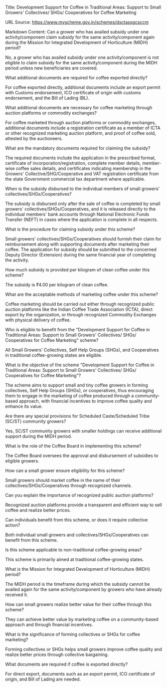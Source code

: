 Title: Development Support for Coffee in Traditional Areas: Support to Small Growers' Collectives/ SHGs/ Cooperatives for Coffee Marketing

URL Source: https://www.myscheme.gov.in/schemes/dsctassgcsccm

Markdown Content:
Can a grower who has availed subsidy under one activity/component claim subsidy for the same activity/component again during the Mission for Integrated Development of Horticulture (MIDH) period?

No, a grower who has availed subsidy under one activity/component is not eligible to claim subsidy for the same activity/component during the MIDH period unless new beneficiaries are covered.

What additional documents are required for coffee exported directly?

For coffee exported directly, additional documents include an export permit with Customs endorsement, ICO certificate of origin with customs endorsement, and the Bill of Lading (BL).

What additional documents are necessary for coffee marketing through auction platforms or commodity exchanges?

For coffee marketed through auction platforms or commodity exchanges, additional documents include a registration certificate as a member of ICTA or other recognized marketing auction platform, and proof of coffee sold, attested by the auctioneers.

What are the mandatory documents required for claiming the subsidy?

The required documents include the application in the prescribed format, certificate of incorporation/registration, complete member details, member-wise coffee sales details, and certificates indicating membership in the Growers' Collective/SHG/Cooperative and VAT registration certificate from the state Government commercial tax department where applicable.

When is the subsidy disbursed to the individual members of small growers' collectives/SHGs/Cooperatives?

The subsidy is disbursed only after the sale of coffee is completed by small growers' collectives/SHGs/Cooperatives, and it is released directly to the individual members' bank accounts through National Electronic Funds Transfer (NEFT) in cases where the application is complete in all respects.

What is the procedure for claiming subsidy under this scheme?

Small growers' collectives/SHGs/Cooperatives should furnish their claim for reimbursement along with supporting documents after marketing their coffee. The application for subsidy should be submitted to the concerned Deputy Director (Extension) during the same financial year of completing the activity.

How much subsidy is provided per kilogram of clean coffee under this scheme?

The subsidy is ₹4.00 per kilogram of clean coffee.

What are the acceptable methods of marketing coffee under this scheme?

Coffee marketing should be carried out either through recognized public auction platforms like the Indian Coffee Trade Association (ICTA), direct export by the organization, or through recognized Commodity Exchanges with physical delivery of coffee.

Who is eligible to benefit from the "Development Support for Coffee in Traditional Areas: Support to Small Growers' Collectives/ SHGs/ Cooperatives for Coffee Marketing" scheme?

All Small Growers' Collectives, Self Help Groups (SHGs), and Cooperatives in traditional coffee-growing states are eligible.

What is the objective of the scheme "Development Support for Coffee in Traditional Areas: Support to Small Growers' Collectives/ SHGs/ Cooperatives for Coffee Marketing"?

The scheme aims to support small and tiny coffee growers in forming collectives, Self Help Groups (SHGs), or cooperatives, thus encouraging them to engage in the marketing of coffee produced through a community-based approach, with financial incentives to improve coffee quality and enhance its value.

Are there any special provisions for Scheduled Caste/Scheduled Tribe (SC/ST) community growers?

Yes, SC/ST community growers with smaller holdings can receive additional support during the MIDH period.

What is the role of the Coffee Board in implementing this scheme?

The Coffee Board oversees the approval and disbursement of subsidies to eligible growers.

How can a small grower ensure eligibility for this scheme?

Small growers should market coffee in the name of their collectives/SHGs/Cooperatives through recognized channels.

Can you explain the importance of recognized public auction platforms?

Recognized auction platforms provide a transparent and efficient way to sell coffee and realize better prices.

Can individuals benefit from this scheme, or does it require collective action?

Both individual small growers and collectives/SHGs/Cooperatives can benefit from this scheme.

Is this scheme applicable to non-traditional coffee-growing areas?

This scheme is primarily aimed at traditional coffee-growing states.

What is the Mission for Integrated Development of Horticulture (MIDH) period?

The MIDH period is the timeframe during which the subsidy cannot be availed again for the same activity/component by growers who have already received it.

How can small growers realize better value for their coffee through this scheme?

They can achieve better value by marketing coffee on a community-based approach and through financial incentives.

What is the significance of forming collectives or SHGs for coffee marketing?

Forming collectives or SHGs helps small growers improve coffee quality and realize better prices through collective bargaining.

What documents are required if coffee is exported directly?

For direct export, documents such as an export permit, ICO certificate of origin, and Bill of Lading are needed.
